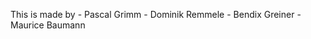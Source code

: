This is made by
    - Pascal Grimm
    - Dominik Remmele
    - Bendix Greiner
    - Maurice Baumann
